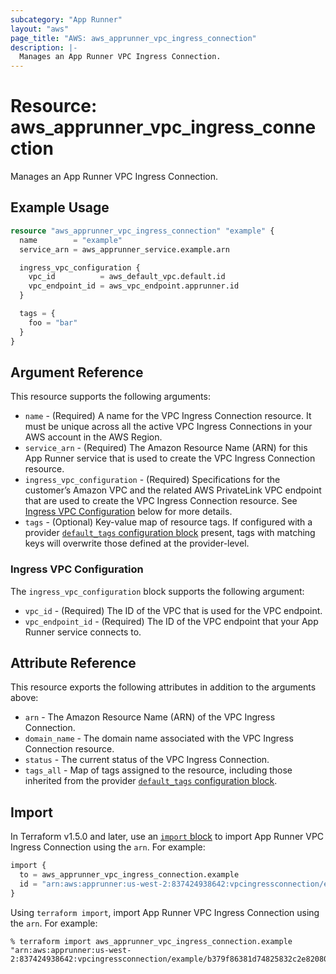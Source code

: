 ```yaml
---
subcategory: "App Runner"
layout: "aws"
page_title: "AWS: aws_apprunner_vpc_ingress_connection"
description: |-
  Manages an App Runner VPC Ingress Connection.
---
```


# Resource: aws_apprunner_vpc_ingress_connection

Manages an App Runner VPC Ingress Connection.

## Example Usage

```terraform
resource "aws_apprunner_vpc_ingress_connection" "example" {
  name        = "example"
  service_arn = aws_apprunner_service.example.arn

  ingress_vpc_configuration {
    vpc_id          = aws_default_vpc.default.id
    vpc_endpoint_id = aws_vpc_endpoint.apprunner.id
  }

  tags = {
    foo = "bar"
  }
}

```

## Argument Reference

This resource supports the following arguments:

* `name` - (Required) A name for the VPC Ingress Connection resource. It must be unique across all the active VPC Ingress Connections in your AWS account in the AWS Region.
* `service_arn` - (Required) The Amazon Resource Name (ARN) for this App Runner service that is used to create the VPC Ingress Connection resource.
* `ingress_vpc_configuration` - (Required) Specifications for the customer’s Amazon VPC and the related AWS PrivateLink VPC endpoint that are used to create the VPC Ingress Connection resource. See [Ingress VPC Configuration](#ingress-vpc-configuration) below for more details.
* `tags` - (Optional) Key-value map of resource tags. If configured with a provider [`default_tags` configuration block](https://registry.terraform.io/providers/hashicorp/aws/latest/docs#default_tags-configuration-block) present, tags with matching keys will overwrite those defined at the provider-level.

### Ingress VPC Configuration

The `ingress_vpc_configuration` block supports the following argument:

* `vpc_id` - (Required) The ID of the VPC that is used for the VPC endpoint.
* `vpc_endpoint_id` - (Required) The ID of the VPC endpoint that your App Runner service connects to.

## Attribute Reference

This resource exports the following attributes in addition to the arguments above:

* `arn` - The Amazon Resource Name (ARN) of the VPC Ingress Connection.
* `domain_name` - The domain name associated with the VPC Ingress Connection resource.
* `status` - The current status of the VPC Ingress Connection.
* `tags_all` - Map of tags assigned to the resource, including those inherited from the provider [`default_tags` configuration block](https://registry.terraform.io/providers/hashicorp/aws/latest/docs#default_tags-configuration-block).

## Import

In Terraform v1.5.0 and later, use an [`import` block](https://developer.hashicorp.com/terraform/language/import) to import App Runner VPC Ingress Connection using the `arn`. For example:

```terraform
import {
  to = aws_apprunner_vpc_ingress_connection.example
  id = "arn:aws:apprunner:us-west-2:837424938642:vpcingressconnection/example/b379f86381d74825832c2e82080342fa"
}
```

Using `terraform import`, import App Runner VPC Ingress Connection using the `arn`. For example:

```console
% terraform import aws_apprunner_vpc_ingress_connection.example "arn:aws:apprunner:us-west-2:837424938642:vpcingressconnection/example/b379f86381d74825832c2e82080342fa"
```
